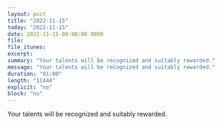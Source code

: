 ```yaml
---
layout: post
title: "2022-11-15"
today: "2022-11-15"
date: 2022-11-15 00:00:00 0000
file:
file_itunes:
excerpt:
summary: "Your talents will be recognized and suitably rewarded."
message: "Your talents will be recognized and suitably rewarded."
duration: "01:00"
length: "11444"
explicit: "no"
block: "no"
---
```

Your talents will be recognized and suitably rewarded.

